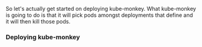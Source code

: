 So let's actually get started on deploying kube-monkey. What kube-monkey is going to do is that it will pick pods amongst deployments that define and it will then kill those pods.

### Deploying kube-monkey

